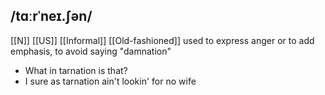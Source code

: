 ## /tɑːrˈneɪ.ʃən/  
[[N]] [[US]] [[Informal]] [[Old-fashioned]]
used to express anger or to add emphasis, to avoid saying "damnation"

- What in tarnation is that?
- I sure as tarnation ain't lookin' for no wife